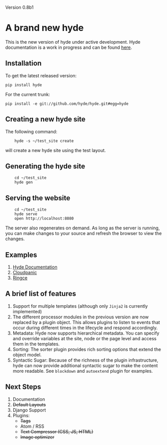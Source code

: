 Version 0.8b1

# A brand new **hyde**

This is the new version of hyde under active development. Hyde documentation
is a work in progress and can be found [here](http://hyde.github.com).

## Installation

To get the latest released version:

    pip install hyde

For the current trunk:

    pip install -e git://github.com/hyde/hyde.git#egg=hyde

## Creating a new hyde site

The following command:

        hyde -s ~/test_site create

will create a new hyde site using the test layout.

## Generating the hyde site

        cd ~/test_site
        hyde gen

## Serving the website

        cd ~/test_site
        hyde serve
        open http://localhost:8080


The server also regenerates on demand. As long as the server is running,
you can make changes to your source and refresh the browser to view the changes.


## Examples

1. [Hyde Documentation](https://github.com/hyde/docs)
2. [Cloudpanic](https://github.com/tipiirai/cloudpanic)
3. [Ringce](https://github.com/lakshmivyas/ringce/tree/v3.0)

## A brief list of features


1. Support for multiple templates (although only `Jinja2` is currently implemented)
2. The different processor modules in the previous version are now
   replaced by a plugin object. This allows plugins to listen to events that
   occur during different times in the lifecycle and respond accordingly.
3. Metadata: Hyde now supports hierarchical metadata. You can specify and override
   variables at the site, node or the page level and access them in the templates.
4. Sorting: The sorter plugin provides rich sorting options that extend the
   object model.
5. Syntactic Sugar: Because of the richness of the plugin infrastructure, hyde can
   now provide additional syntactic sugar to make the content more readable. See
   `blockdown` and `autoextend` plugin for examples.

## Next Steps

1. Documentation
2. <del>Default Layouts</del>
3. Django Support
4. Plugins:
    * <del>Tags</del>
    * Atom / RSS
    * <del>Text Compressor (CSS, JS, HTML)</del>
    * <del>Image optimizer</del>